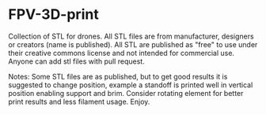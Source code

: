# FPV-3D-print
Collection of STL for drones. All STL files are from manufacturer, designers
or creators (name is published). All STL are published as "free" to use under their
creative commons license and not intended for commercial use. 
Anyone can add stl files with pull request. 

Notes:
Some STL files are as published, but to get good results it is suggested to change position, 
example a standoff is printed well in vertical position enabling support and brim.
Consider rotating element for better print results and less filament usage. Enjoy.

